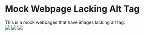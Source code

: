 # Mock Webpage Lacking Alt Tag

This is a mock webpages that have images lacking alt tag.    
![](https://raw.githubusercontent.com/tensorflow/tfjs-models/master/coco-ssd/demo/cat.jpg)
![](https://raw.githubusercontent.com/tensorflow/tfjs-models/master/coco-ssd/demo/image1.jpg)
![](https://raw.githubusercontent.com/tensorflow/tfjs-models/master/coco-ssd/demo/image2.jpg)
